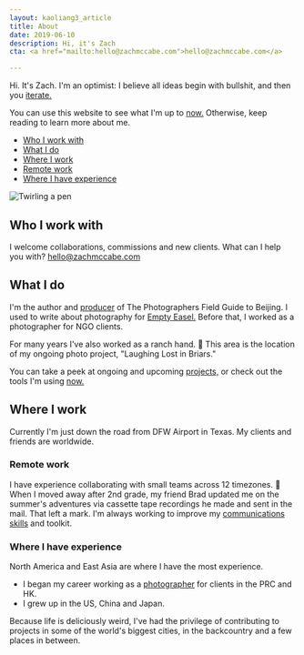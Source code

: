 ```yaml
---
layout: kaoliang3_article
title: About
date: 2019-06-10
description: Hi, it's Zach
cta: <a href="mailto:hello@zachmccabe.com">hello@zachmccabe.com</a>

---
```



Hi. It's Zach. I'm an optimist: I believe all ideas begin with bullshit, and then you [iterate.](https://www.zachmccabe.com/bullshit.html)

You can use this website to see what I'm up to [now.](https://www.zachmccabe.com/now.html) Otherwise, keep reading to learn more about me.



+ [Who I work with](https://www.zachmccabe.com/about.html#who-i-work-with)
+ [What I do](https://www.zachmccabe.com/about.html#what-i-do)
+ [Where I work](https://www.zachmccabe.com/about.html#where-i-work)
+ [Remote work](https://www.zachmccabe.com/about.html#remote-work)
+ [Where I have experience](https://www.zachmccabe.com/about.html#where-i-have-experience)


<img src="https://www.zachmccabe.com/assets/viz/pen-300.gif" alt="Twirling a pen" style="max-width:300px" />


## Who I work with

I welcome collaborations, commissions and new clients. What can I help you with? [hello@zachmccabe.com](mailto:hello@zachmccabe.com)




## What I do

I'm the author and [producer](https://www.zachmccabe.com/beijing/how_the_book_got_made.html) of The Photographers Field Guide to Beijing. I used to write about photography for [Empty Easel.](https://www.google.com/search?q=site%3A+emptyeasel.com+zach+mccabe) Before that, I worked as a photographer for NGO clients.

For many years I've also worked as a ranch hand. 🍃 This area is the location of my ongoing photo project, "Laughing Lost in Briars."

You can take a peek at ongoing and upcoming [projects,](https://www.zachmccabe.com/now.html#ongoing-and-upcoming) or check out the tools I'm using [now.](https://www.zachmccabe.com/now.html#tools-im-using-now)




## Where I work

Currently I'm just down the road from DFW Airport in Texas. My clients and friends are worldwide.



### Remote work

I have experience collaborating with small teams across 12 timezones. 📮 When I moved away after 2nd grade, my friend Brad updated me on the summer's adventures via cassette tape recordings he made and sent in the mail. That left a mark. I'm always working to improve my [communications skills](https://www.zachmccabe.com/just_ask.html) and toolkit.



### Where I have experience

North America and East Asia are where I have the most experience.

  + I began my career working as a [photographer](https://www.zachmccabe.com/postcard.html) for clients in the PRC and HK.
  + I grew up in the US, China and Japan.

Because life is deliciously weird, I've had the privilege of contributing to projects in some of the world's biggest cities, in the backcountry and a few places in between.
